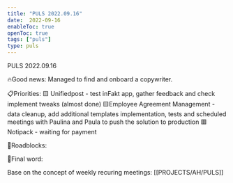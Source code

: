 ```yaml
---
title: "PULS 2022.09.16"
date:  2022-09-16
enableToc: true
openToc: true
tags: ["puls"]
type: puls
---
```


PULS  2022.09.16

🔥Good news:
Managed to find and onboard a copywriter. 

📋Priorities:
🟨 Unifiedpost - test inFakt app, gather feedback and check implement tweaks (almost done)
🟨Employee Agreement Management - data cleanup, add additional templates implementation, tests and scheduled meetings with Paulina and Paula to push the solution to production
🟥Notipack - waiting for payment

🛑Roadblocks:

🧠Final word:

Base on the concept of weekly recuring meetings: [[PROJECTS/AH/PULS]]